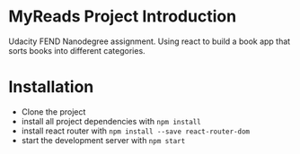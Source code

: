 # MyReads Project Introduction

Udacity FEND Nanodegree assignment.  Using react to build a book app that sorts books into different categories.  

# Installation

* Clone the project
* install all project dependencies with `npm install`
* install react router with `npm install --save react-router-dom`
* start the development server with `npm start`
